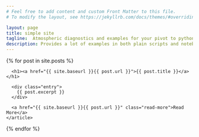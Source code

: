 ```yaml
---
# Feel free to add content and custom Front Matter to this file.
# To modify the layout, see https://jekyllrb.com/docs/themes/#overriding-theme-defaults

layout: page
title: simple site
tagline:  Atmospheric diagnostics and examples for your pivot to python
description: Provides a lot of examples in both plain scripts and notebooks that show how to do many common NCL tasks with python. We do this with relatively minimal packages, but we extensively use numpy, xarray, matplotlib, cartopy, and a little scipy.stats.
---
```


<div class="posts">
  {% for post in site.posts %}
    <article class="post">

      <h1><a href="{{ site.baseurl }}{{ post.url }}">{{ post.title }}</a></h1>

      <div class="entry">
        {{ post.excerpt }}
      </div>

      <a href="{{ site.baseurl }}{{ post.url }}" class="read-more">Read More</a>
    </article>
  {% endfor %}
</div>
